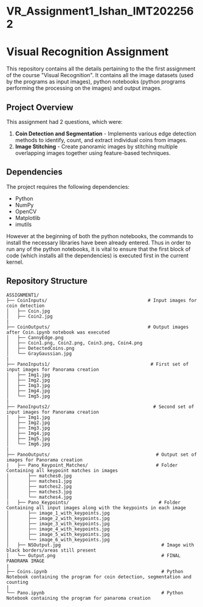# VR_Assignment1_Ishan_IMT2022562

# Visual Recognition Assignment

This repository contains all the details pertaining to the the first assignment of the course "Visual Recognition". It contains all the image datasets (used by the programs as input images), python notebooks (python programs performing the processing on the images) and output images.

## Project Overview

This assignment had 2 questions, which were:

1. **Coin Detection and Segmentation** - Implements various edge detection methods to identify, count, and extract individual coins from images.
2. **Image Stitching** - Create panoramic images by stitching multiple overlapping images together using feature-based techniques.

## Dependencies

The project requires the following dependencies:

- Python
- NumPy
- OpenCV
- Matplotlib
- imutils

However at the beginning of both the python notebooks, the commands to install the necessary libraries have been already entered. Thus in order to run any of the python notebooks, it is vital to ensure that the first block of code (which installs all the dependencies) is executed first in the current kernel.

## Repository Structure

```
ASSIGNMENT1/
├── CoinInputs/                                     # Input images for coin detection
│   ├── Coin.jpg
│   ├── Coin2.jpg
|
├── CoinOutputs/                                    # Output images after Coin.ipynb notebook was executed
│   ├── CannyEdge.png
│   ├── Coin1.png, Coin2.png, Coin3.png, Coin4.png
│   ├── DetectedCoins.png
│   └── GrayGaussian.jpg
|
├── PanoInputs1/                                     # First set of input images for Panorama creation
│   ├── Img1.jpg
│   ├── Img2.jpg
│   ├── Img3.jpg
│   ├── Img4.jpg
│   └── Img5.jpg
|
├── PanoInputs2/                                      # Second set of input images for Panorama creation
│   ├── Img1.jpg
│   ├── Img2.jpg
│   ├── Img3.jpg
│   ├── Img4.jpg
│   ├── Img5.jpg
│   └── Img6.jpg
|
├── PanoOutputs/                                       # Output set of images for Panorama creation
|   ├── Pano_Keypoint_Matches/                         # Folder Containing all keypoint matches in images
│       ├── matches0.jpg
│       ├── matches1.jpg
│       ├── matches2.jpg
│       ├── matches3.jpg
│       └── matches4.jpg
|   ├── Pano_Keypoints/                                 # Folder Containing all input images along with the keypoints in each image
│       ├── image_1_with_keypoints.jpg
│       ├── image_2_with_keypoints.jpg
│       ├── image_3_with_keypoints.jpg
│       ├── image_4_with_keypoints.jpg
│       ├── image_5_with_keypoints.jpg
│       └── image_6_with_keypoints.jpg
│   ├── NSOutput.jpg                                     # Image with black borders/areas still present
│   └── Output.png                                       # FINAL PANORAMA IMAGE
|
├── Coins.ipynb                                          # Python Notebook containing the program for coin detection, segmentation and counting
|              
└── Pano.ipynb                                           # Python Notebook containing the program for panaroma creation
```
